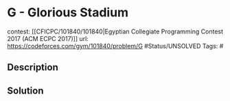 # G - Glorious Stadium

contest: [[CFICPC/101840/101840|Egyptian Collegiate Programming Contest 2017 (ACM ECPC 2017)]]
url: https://codeforces.com/gym/101840/problem/G
#Status/UNSOLVED
Tags: #

## Description

## Solution

